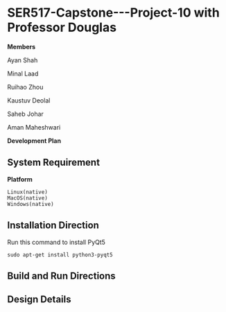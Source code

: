 # SER517-Capstone---Project-10 with Professor Douglas


**Members**

Ayan Shah

Minal Laad

Ruihao Zhou

Kaustuv Deolal

Saheb Johar

Aman Maheshwari

**Development Plan**







## System Requirement


**Platform**

    Linux(native)
    MacOS(native)
    Windows(native)



## Installation Direction

Run this command to install PyQt5

```
sudo apt-get install python3-pyqt5
```

## Build and Run Directions


## Design Details




